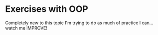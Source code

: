 # Exercises with OOP

Completely new to this topic I'm trying to do as much of practice I can... watch me IMPROVE!